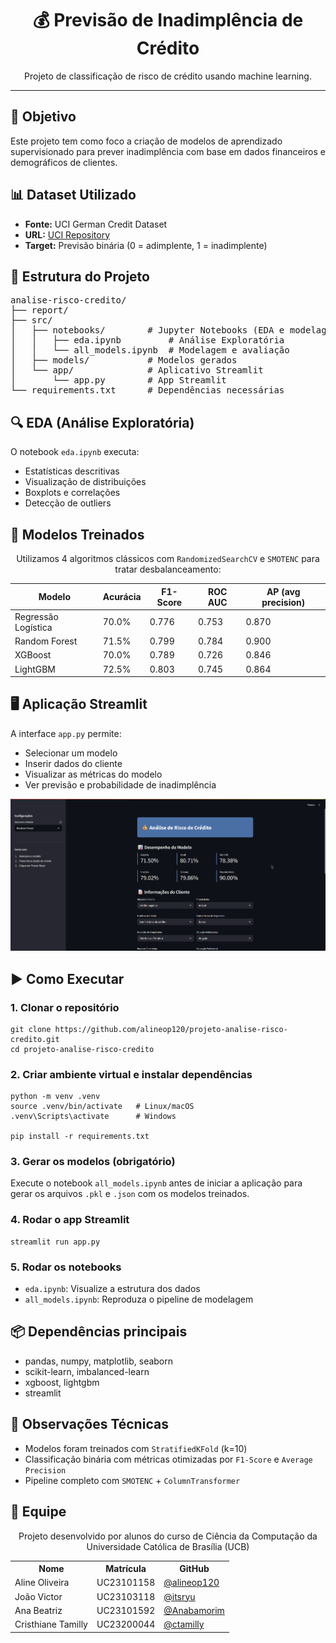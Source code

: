 <h1 align="center">💰 Previsão de Inadimplência de Crédito</h1>

<p align="center">
  Projeto de classificação de risco de crédito usando machine learning.
</p>

<hr/>

<h2>📌 Objetivo</h2>
<p>Este projeto tem como foco a criação de modelos de aprendizado supervisionado para prever inadimplência com base em dados financeiros e demográficos de clientes.</p>

<h2>📊 Dataset Utilizado</h2>
<ul>
  <li><strong>Fonte:</strong> UCI German Credit Dataset</li>
  <li><strong>URL:</strong> <a href="https://archive.ics.uci.edu/ml/datasets/statlog+%28german+credit+data%29" target="_blank">UCI Repository</a></li>
  <li><strong>Target:</strong> Previsão binária (0 = adimplente, 1 = inadimplente)</li>
</ul>

<h2>📁 Estrutura do Projeto</h2>
<pre>
analise-risco-credito/
├── report/
├── src/
│   ├── notebooks/        # Jupyter Notebooks (EDA e modelagem)
│   │   ├── eda.ipynb         # Análise Exploratória
│   │   └── all_models.ipynb  # Modelagem e avaliação
│   ├── models/           # Modelos gerados
│   └── app/              # Aplicativo Streamlit
│       └── app.py        # App Streamlit
└── requirements.txt      # Dependências necessárias
</pre>

<h2>🔍 EDA (Análise Exploratória)</h2>
<p>O notebook <code>eda.ipynb</code> executa:</p>
<ul>
  <li>Estatísticas descritivas</li>
  <li>Visualização de distribuições</li>
  <li>Boxplots e correlações</li>
  <li>Detecção de outliers</li>
</ul>

<h2>🤖 Modelos Treinados</h2>
<div align="center">
  <p>Utilizamos 4 algoritmos clássicos com <code>RandomizedSearchCV</code> e <code>SMOTENC</code> para tratar desbalanceamento:</p>
  <table>
    <thead>
      <tr>
        <th>Modelo</th>
        <th>Acurácia</th>
        <th>F1-Score</th>
        <th>ROC AUC</th>
        <th>AP (avg precision)</th>
      </tr>
    </thead>
    <tbody>
      <tr>
        <td>Regressão Logística</td>
        <td>70.0%</td>
        <td>0.776</td>
        <td>0.753</td>
        <td>0.870</td>
      </tr>
      <tr>
        <td>Random Forest</td>
        <td>71.5%</td>
        <td>0.799</td>
        <td>0.784</td>
        <td>0.900</td>
      </tr>
      <tr>
        <td>XGBoost</td>
        <td>70.0%</td>
        <td>0.789</td>
        <td>0.726</td>
        <td>0.846</td>
      </tr>
      <tr>
        <td>LightGBM</td>
        <td>72.5%</td>
        <td>0.803</td>
        <td>0.745</td>
        <td>0.864</td>
      </tr>
    </tbody>
  </table>
</div>

<h2>🖥️ Aplicação Streamlit</h2>
<p>A interface <code>app.py</code> permite:</p>
<ul>
  <li>Selecionar um modelo</li>
  <li>Inserir dados do cliente</li>
  <li>Visualizar as métricas do modelo</li>
  <li>Ver previsão e probabilidade de inadimplência</li>
</ul>

<div align="center">
  <img src="public/image.png" alt="Preview" width="600"/>
</div>

<h2>▶️ Como Executar</h2>

<h3>1. Clonar o repositório</h3>

<pre><code>git clone https://github.com/alineop120/projeto-analise-risco-credito.git
cd projeto-analise-risco-credito
</code></pre>

<h3>2. Criar ambiente virtual e instalar dependências</h3>

<pre><code>python -m venv .venv
source .venv/bin/activate   # Linux/macOS
.venv\Scripts\activate      # Windows

pip install -r requirements.txt
</code></pre>

<h3>3. Gerar os modelos (obrigatório)</h3>

<p>Execute o notebook <code>all_models.ipynb</code> antes de iniciar a aplicação para gerar os arquivos <code>.pkl</code> e <code>.json</code> com os modelos treinados.</p>

<h3>4. Rodar o app Streamlit</h3>

<pre><code>streamlit run app.py
</code></pre>

<h3>5. Rodar os notebooks</h3>

<ul>
  <li><code>eda.ipynb</code>: Visualize a estrutura dos dados</li>
  <li><code>all_models.ipynb</code>: Reproduza o pipeline de modelagem</li>
</ul>

<h2>📦 Dependências principais</h2>
<ul>
  <li>pandas, numpy, matplotlib, seaborn</li>
  <li>scikit-learn, imbalanced-learn</li>
  <li>xgboost, lightgbm</li>
  <li>streamlit</li>
</ul>

<h2>🧠 Observações Técnicas</h2>
<ul>
  <li>Modelos foram treinados com <code>StratifiedKFold</code> (k=10)</li>
  <li>Classificação binária com métricas otimizadas por <code>F1-Score</code> e <code>Average Precision</code></li>
  <li>Pipeline completo com <code>SMOTENC</code> + <code>ColumnTransformer</code></li>
</ul>

<h2>👥 Equipe</h2>
<div align="center">
  <p>Projeto desenvolvido por alunos do curso de Ciência da Computação da Universidade Católica de Brasília (UCB)</p>
<table>
  <tr>
    <th>Nome</th>
    <th>Matrícula</th>
    <th>GitHub</th>
  </tr>
  <tr>
    <td>Aline Oliveira</td>
    <td>UC23101158</td>
    <td><a href="https://github.com/alineop120">@alineop120</a></td>
  </tr>
  <tr>
    <td>João Victor</td>
    <td>UC23103118</td>
    <td><a href="https://github.com/itsryu">@itsryu</a></td>
  </tr>
  <tr>
    <td>Ana Beatriz</td>
    <td>UC23101592</td>
    <td><a href="https://github.com/Anabamorim">@Anabamorim</a></td>
  </tr>
  <tr>
    <td>Cristhiane Tamilly</td>
    <td>UC23200044</td>
    <td><a href="https://github.com/ctamilly">@ctamilly</a></td>
  </tr>
</table>
</div>